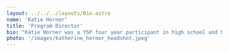 ```yaml
---
layout: ../../../layouts/Bio.astro
name: 'Katie Horner'
title: 'Program Director'
bio: "Katie Horner was a YSP four year participant in high school and has since served as part of the staff for six years. Katie completed her Master of Divinity degree at Aquinas Institute of Theology and works as a hospital chaplain. She keeps busy with work, the liturgy team at St. Margaret of Scotland parish, and her two children."
photo: '/images/katherine_horner_headshot.jpeg'
---
```

